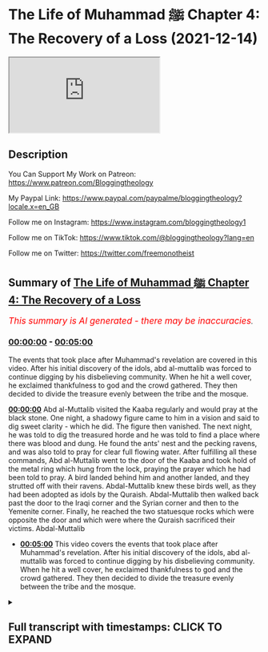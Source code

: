 # The Life of Muhammad ﷺ Chapter 4: The Recovery of a Loss (2021-12-14)

<iframe loading='lazy' src='https://www.youtube.com/embed/OfaguOrr-Hs'></iframe>

## Description

You Can Support My Work on Patreon:
https://www.patreon.com/Bloggingtheology

My Paypal Link: 
https://www.paypal.com/paypalme/bloggingtheology?locale.x=en_GB

Follow me on Instagram:
https://www.instagram.com/bloggingtheology1

Follow me on TikTok:
https://www.tiktok.com/@bloggingtheology?lang=en

Follow me on Twitter:
https://twitter.com/freemonotheist

## Summary of [The Life of Muhammad ﷺ Chapter 4: The Recovery of a Loss](https://www.youtube.com/watch?v=OfaguOrr-Hs)


*<span style="color:red; font-size:125%">This summary is AI generated - there may be inaccuracies</span>. [](/)*

### [00:00:00](https://www.youtube.com/watch?v=OfaguOrr-Hs&t=0) - [00:05:00](https://www.youtube.com/watch?v=OfaguOrr-Hs&t=300)

The events that took place after Muhammad's revelation are covered in this video. After his initial discovery of the idols, abd al-muttalib was forced to continue digging by his disbelieving community. When he hit a well cover, he exclaimed thankfulness to god and the crowd gathered. They then decided to divide the treasure evenly between the tribe and the mosque.

**[00:00:00](https://www.youtube.com/watch?v=OfaguOrr-Hs&t=0)** Abd al-Muttalib visited the Kaaba regularly and would pray at the black stone. One night, a shadowy figure came to him in a vision and said to dig sweet clarity - which he did. The figure then vanished. The next night, he was told to dig the treasured horde and he was told to find a place where there was blood and dung. He found the ants' nest and the pecking ravens, and was also told to pray for clear full flowing water. After fulfilling all these commands, Abd al-Muttalib went to the door of the Kaaba and took hold of the metal ring which hung from the lock, praying the prayer which he had been told to pray. A bird landed behind him and another landed, and they strutted off with their ravens. Abdal-Muttalib knew these birds well, as they had been adopted as idols by the Quraish. Abdal-Muttalib then walked back past the door to the Iraqi corner and the Syrian corner and then to the Yemenite corner. Finally, he reached the two statuesque rocks which were opposite the door and which were where the Quraish sacrificed their victims. Abdal-Muttalib
* **[00:05:00](https://www.youtube.com/watch?v=OfaguOrr-Hs&t=300)** This video covers the events that took place after Muhammad's revelation. After his initial discovery of the idols, abd al-muttalib was forced to continue digging by his disbelieving community. When he hit a well cover, he exclaimed thankfulness to god and the crowd gathered. They then decided to divide the treasure evenly between the tribe and the mosque.

<details><summary><h2>Full transcript with timestamps: CLICK TO EXPAND</h2></summary>

[0:00:01](https://youtu.be/OfaguOrr-Hs?t=1) i continue to read from muhammad his  
[0:00:04](https://youtu.be/OfaguOrr-Hs?t=4) life based on the earliest sources by  
[0:00:07](https://youtu.be/OfaguOrr-Hs?t=7) martin lings  
[0:00:15](https://youtu.be/OfaguOrr-Hs?t=15) chapter 4 the recovery of a loss  
[0:00:20](https://youtu.be/OfaguOrr-Hs?t=20) adjoining the north west side of the  
[0:00:23](https://youtu.be/OfaguOrr-Hs?t=23) kaaba there is a small precinct  
[0:00:25](https://youtu.be/OfaguOrr-Hs?t=25) surrounded by a low semicircular wall  
[0:00:30](https://youtu.be/OfaguOrr-Hs?t=30) the two ends of the wall stop short of  
[0:00:32](https://youtu.be/OfaguOrr-Hs?t=32) the north and west corners of the house  
[0:00:35](https://youtu.be/OfaguOrr-Hs?t=35) leaving a passage for pilgrims  
[0:00:39](https://youtu.be/OfaguOrr-Hs?t=39) but many pilgrims make wide their circle  
[0:00:41](https://youtu.be/OfaguOrr-Hs?t=41) at this point and include the precinct  
[0:00:44](https://youtu.be/OfaguOrr-Hs?t=44) within their orbit  
[0:00:46](https://youtu.be/OfaguOrr-Hs?t=46) passing round the outside of the low  
[0:00:49](https://youtu.be/OfaguOrr-Hs?t=49) wall  
[0:00:51](https://youtu.be/OfaguOrr-Hs?t=51) the space within it is named hija  
[0:00:54](https://youtu.be/OfaguOrr-Hs?t=54) ishmael because the tombs of ishmael and  
[0:00:57](https://youtu.be/OfaguOrr-Hs?t=57) hagar lie beneath the stones which pave  
[0:01:00](https://youtu.be/OfaguOrr-Hs?t=60) it  
[0:01:03](https://youtu.be/OfaguOrr-Hs?t=63) so loved to be near the kaaba that he  
[0:01:06](https://youtu.be/OfaguOrr-Hs?t=66) would sometimes order a couch to be  
[0:01:08](https://youtu.be/OfaguOrr-Hs?t=68) spread for him in the hijra  
[0:01:11](https://youtu.be/OfaguOrr-Hs?t=71) and one night when he was sleeping there  
[0:01:14](https://youtu.be/OfaguOrr-Hs?t=74) a shadowy figure came to him in a vision  
[0:01:17](https://youtu.be/OfaguOrr-Hs?t=77) and said  
[0:01:19](https://youtu.be/OfaguOrr-Hs?t=79) dig sweet clarity  
[0:01:22](https://youtu.be/OfaguOrr-Hs?t=82) what is sweet clarity he asked but the  
[0:01:24](https://youtu.be/OfaguOrr-Hs?t=84) speaker vanished  
[0:01:27](https://youtu.be/OfaguOrr-Hs?t=87) he nonetheless felt such happiness and  
[0:01:30](https://youtu.be/OfaguOrr-Hs?t=90) peace of soul when he woke that he  
[0:01:33](https://youtu.be/OfaguOrr-Hs?t=93) determined to spend the next night in  
[0:01:35](https://youtu.be/OfaguOrr-Hs?t=95) the same place  
[0:01:38](https://youtu.be/OfaguOrr-Hs?t=98) the visitant returned and said  
[0:01:40](https://youtu.be/OfaguOrr-Hs?t=100) dig beneficence  
[0:01:43](https://youtu.be/OfaguOrr-Hs?t=103) but again his question received no  
[0:01:45](https://youtu.be/OfaguOrr-Hs?t=105) answer  
[0:01:47](https://youtu.be/OfaguOrr-Hs?t=107) the third night he used he was told  
[0:01:50](https://youtu.be/OfaguOrr-Hs?t=110) dig the treasured horde  
[0:01:52](https://youtu.be/OfaguOrr-Hs?t=112) and yet again the speaker vanished at  
[0:01:54](https://youtu.be/OfaguOrr-Hs?t=114) his questioning  
[0:01:57](https://youtu.be/OfaguOrr-Hs?t=117) but the fourth night the command was  
[0:02:00](https://youtu.be/OfaguOrr-Hs?t=120) dig zamzam  
[0:02:02](https://youtu.be/OfaguOrr-Hs?t=122) and this time when he said what is  
[0:02:04](https://youtu.be/OfaguOrr-Hs?t=124) zamzam the speaker said  
[0:02:08](https://youtu.be/OfaguOrr-Hs?t=128) dig her thou shalt not regret  
[0:02:12](https://youtu.be/OfaguOrr-Hs?t=132) for she is thine inheritance from my  
[0:02:15](https://youtu.be/OfaguOrr-Hs?t=135) greatest ancestor  
[0:02:18](https://youtu.be/OfaguOrr-Hs?t=138) dry she never will  
[0:02:20](https://youtu.be/OfaguOrr-Hs?t=140) nor fail to water all the pilgrim throng  
[0:02:26](https://youtu.be/OfaguOrr-Hs?t=146) then the speaker told him to look for a  
[0:02:28](https://youtu.be/OfaguOrr-Hs?t=148) place where there was blood and dung an  
[0:02:32](https://youtu.be/OfaguOrr-Hs?t=152) ants nest and pecking  
[0:02:34](https://youtu.be/OfaguOrr-Hs?t=154) ravens finally he was told to pray for  
[0:02:38](https://youtu.be/OfaguOrr-Hs?t=158) clear full flowing water that will water  
[0:02:41](https://youtu.be/OfaguOrr-Hs?t=161) god's pilgrims throughout their  
[0:02:44](https://youtu.be/OfaguOrr-Hs?t=164) pilgrimage  
[0:02:46](https://youtu.be/OfaguOrr-Hs?t=166) when dawn was breaking abd al-muttalib  
[0:02:50](https://youtu.be/OfaguOrr-Hs?t=170) left rose and left the hija at the north  
[0:02:53](https://youtu.be/OfaguOrr-Hs?t=173) corner of the holy house which is called  
[0:02:55](https://youtu.be/OfaguOrr-Hs?t=175) the iraqi corner  
[0:02:57](https://youtu.be/OfaguOrr-Hs?t=177) then he walked along the north east wall  
[0:03:00](https://youtu.be/OfaguOrr-Hs?t=180) at the other end of which is the door of  
[0:03:03](https://youtu.be/OfaguOrr-Hs?t=183) the kaaba  
[0:03:04](https://youtu.be/OfaguOrr-Hs?t=184) and passing this he stopped a few feet  
[0:03:08](https://youtu.be/OfaguOrr-Hs?t=188) beyond it at the east corner where he  
[0:03:11](https://youtu.be/OfaguOrr-Hs?t=191) reverently kissed the black stone  
[0:03:14](https://youtu.be/OfaguOrr-Hs?t=194) from there he began the right of the  
[0:03:17](https://youtu.be/OfaguOrr-Hs?t=197) rounds going back past the door to the  
[0:03:20](https://youtu.be/OfaguOrr-Hs?t=200) iraqi corner across the hija to the west  
[0:03:23](https://youtu.be/OfaguOrr-Hs?t=203) corner the syrian corner and thence to  
[0:03:26](https://youtu.be/OfaguOrr-Hs?t=206) the yemenite corner which is towards the  
[0:03:29](https://youtu.be/OfaguOrr-Hs?t=209) south  
[0:03:31](https://youtu.be/OfaguOrr-Hs?t=211) the children of abraham are like the  
[0:03:34](https://youtu.be/OfaguOrr-Hs?t=214) lines of ishmael and isaac  
[0:03:36](https://youtu.be/OfaguOrr-Hs?t=216) go round their sanctuaries with a  
[0:03:38](https://youtu.be/OfaguOrr-Hs?t=218) movement opposite to that of the sun  
[0:03:43](https://youtu.be/OfaguOrr-Hs?t=223) as he walked from the yemenite corner to  
[0:03:45](https://youtu.be/OfaguOrr-Hs?t=225) the black stone he could see the dark  
[0:03:48](https://youtu.be/OfaguOrr-Hs?t=228) slope of abu kubais  
[0:03:51](https://youtu.be/OfaguOrr-Hs?t=231) and beyond it the further eastern hills  
[0:03:54](https://youtu.be/OfaguOrr-Hs?t=234) sharply outlined against the yellow  
[0:03:57](https://youtu.be/OfaguOrr-Hs?t=237) light  
[0:03:58](https://youtu.be/OfaguOrr-Hs?t=238) seven times he went the round and each  
[0:04:01](https://youtu.be/OfaguOrr-Hs?t=241) time the light appreciably brighter  
[0:04:05](https://youtu.be/OfaguOrr-Hs?t=245) for in arabia the dawns and the dusks  
[0:04:08](https://youtu.be/OfaguOrr-Hs?t=248) are brief  
[0:04:10](https://youtu.be/OfaguOrr-Hs?t=250) having fulfilled the right he went from  
[0:04:12](https://youtu.be/OfaguOrr-Hs?t=252) the black stone to the door and  
[0:04:15](https://youtu.be/OfaguOrr-Hs?t=255) taking hold of the metal ring which hung  
[0:04:18](https://youtu.be/OfaguOrr-Hs?t=258) from the lock  
[0:04:19](https://youtu.be/OfaguOrr-Hs?t=259) he prayed the prayer which he had been  
[0:04:21](https://youtu.be/OfaguOrr-Hs?t=261) told to pray  
[0:04:25](https://youtu.be/OfaguOrr-Hs?t=265) there was a sound of wings and a bird  
[0:04:28](https://youtu.be/OfaguOrr-Hs?t=268) alighted in the sand behind him  
[0:04:31](https://youtu.be/OfaguOrr-Hs?t=271) then another bird alighted and having  
[0:04:33](https://youtu.be/OfaguOrr-Hs?t=273) finished his supplication he turned and  
[0:04:36](https://youtu.be/OfaguOrr-Hs?t=276) watched them strut with their raven's  
[0:04:39](https://youtu.be/OfaguOrr-Hs?t=279) gate towards the two statuesque rocks  
[0:04:43](https://youtu.be/OfaguOrr-Hs?t=283) which had which were about a hundred  
[0:04:46](https://youtu.be/OfaguOrr-Hs?t=286) yards away almost opposite the door  
[0:04:50](https://youtu.be/OfaguOrr-Hs?t=290) these had been adopted as idols  
[0:04:54](https://youtu.be/OfaguOrr-Hs?t=294) and it was between them that the quraish  
[0:04:56](https://youtu.be/OfaguOrr-Hs?t=296) sacrificed their victims  
[0:04:59](https://youtu.be/OfaguOrr-Hs?t=299) abdal muttalib knew well as did the  
[0:05:02](https://youtu.be/OfaguOrr-Hs?t=302) ravens that there was always blood in  
[0:05:05](https://youtu.be/OfaguOrr-Hs?t=305) the sand at that place  
[0:05:08](https://youtu.be/OfaguOrr-Hs?t=308) there was also dung  
[0:05:10](https://youtu.be/OfaguOrr-Hs?t=310) and going up to it he now saw that there  
[0:05:13](https://youtu.be/OfaguOrr-Hs?t=313) was an ants nest  
[0:05:16](https://youtu.be/OfaguOrr-Hs?t=316) he went to his house and took two  
[0:05:18](https://youtu.be/OfaguOrr-Hs?t=318) pickaxes one of which were his was for  
[0:05:22](https://youtu.be/OfaguOrr-Hs?t=322) his son harith whom he brought with him  
[0:05:24](https://youtu.be/OfaguOrr-Hs?t=324) to the place where he knew that he must  
[0:05:28](https://youtu.be/OfaguOrr-Hs?t=328) dig  
[0:05:29](https://youtu.be/OfaguOrr-Hs?t=329) the thud of the talls in the sand and  
[0:05:32](https://youtu.be/OfaguOrr-Hs?t=332) the unusual sight for the courtyard  
[0:05:35](https://youtu.be/OfaguOrr-Hs?t=335) could be seen from all sides  
[0:05:37](https://youtu.be/OfaguOrr-Hs?t=337) soon attracted a crowd  
[0:05:40](https://youtu.be/OfaguOrr-Hs?t=340) and despite the respect generally felt  
[0:05:43](https://youtu.be/OfaguOrr-Hs?t=343) for abd al mutalib it was not long  
[0:05:46](https://youtu.be/OfaguOrr-Hs?t=346) before some of them protested that it  
[0:05:49](https://youtu.be/OfaguOrr-Hs?t=349) was sacrilege to dig at the place of  
[0:05:52](https://youtu.be/OfaguOrr-Hs?t=352) sacrifice between the idols and that he  
[0:05:55](https://youtu.be/OfaguOrr-Hs?t=355) must stop  
[0:05:58](https://youtu.be/OfaguOrr-Hs?t=358) he said he would not  
[0:06:01](https://youtu.be/OfaguOrr-Hs?t=361) and told harith to stand by him and see  
[0:06:04](https://youtu.be/OfaguOrr-Hs?t=364) that no one interfered with his digging  
[0:06:08](https://youtu.be/OfaguOrr-Hs?t=368) it was a tense moment and the outcome  
[0:06:12](https://youtu.be/OfaguOrr-Hs?t=372) could have been unpleasant  
[0:06:15](https://youtu.be/OfaguOrr-Hs?t=375) but the two hashemites were determined  
[0:06:17](https://youtu.be/OfaguOrr-Hs?t=377) and united whereas the onlookers have  
[0:06:21](https://youtu.be/OfaguOrr-Hs?t=381) been taken by surprise  
[0:06:24](https://youtu.be/OfaguOrr-Hs?t=384) nor did these idols issaf and na ila  
[0:06:28](https://youtu.be/OfaguOrr-Hs?t=388) hold a high rank among the idols of  
[0:06:31](https://youtu.be/OfaguOrr-Hs?t=391) mecca  
[0:06:32](https://youtu.be/OfaguOrr-Hs?t=392) and some even said that they were a  
[0:06:35](https://youtu.be/OfaguOrr-Hs?t=395) jerunite man and woman who had been  
[0:06:37](https://youtu.be/OfaguOrr-Hs?t=397) turned to stone for profaning the kaaba  
[0:06:42](https://youtu.be/OfaguOrr-Hs?t=402) so abd al-muttalib continued to dig  
[0:06:45](https://youtu.be/OfaguOrr-Hs?t=405) without any actual move been made to  
[0:06:48](https://youtu.be/OfaguOrr-Hs?t=408) stop him  
[0:06:49](https://youtu.be/OfaguOrr-Hs?t=409) and some of the people were already  
[0:06:52](https://youtu.be/OfaguOrr-Hs?t=412) leaving the sanctuary  
[0:06:53](https://youtu.be/OfaguOrr-Hs?t=413) when  
[0:06:54](https://youtu.be/OfaguOrr-Hs?t=414) suddenly he struck the wells stone  
[0:06:58](https://youtu.be/OfaguOrr-Hs?t=418) covering and uttered a cry of  
[0:07:01](https://youtu.be/OfaguOrr-Hs?t=421) thanksgiving to god  
[0:07:04](https://youtu.be/OfaguOrr-Hs?t=424) the crowd reassembled and increased and  
[0:07:07](https://youtu.be/OfaguOrr-Hs?t=427) when he began to dig out the treasure  
[0:07:10](https://youtu.be/OfaguOrr-Hs?t=430) which jerhum had buried there  
[0:07:12](https://youtu.be/OfaguOrr-Hs?t=432) everyone claimed the right to a share of  
[0:07:15](https://youtu.be/OfaguOrr-Hs?t=435) it  
[0:07:16](https://youtu.be/OfaguOrr-Hs?t=436) abd al-mutaleb agreed that lots should  
[0:07:19](https://youtu.be/OfaguOrr-Hs?t=439) be cast for each object  
[0:07:22](https://youtu.be/OfaguOrr-Hs?t=442) as to whether it should be kept in the  
[0:07:24](https://youtu.be/OfaguOrr-Hs?t=444) sanctuary  
[0:07:25](https://youtu.be/OfaguOrr-Hs?t=445) or go with him personally or be divided  
[0:07:28](https://youtu.be/OfaguOrr-Hs?t=448) amongst the tribe  
[0:07:31](https://youtu.be/OfaguOrr-Hs?t=451) this had become the recognized way of  
[0:07:34](https://youtu.be/OfaguOrr-Hs?t=454) deciding an issue of doubt  
[0:07:37](https://youtu.be/OfaguOrr-Hs?t=457) and it was done by means of divining  
[0:07:39](https://youtu.be/OfaguOrr-Hs?t=459) arrows inside the kaaba  
[0:07:42](https://youtu.be/OfaguOrr-Hs?t=462) in front of the moabite idol hubal  
[0:07:46](https://youtu.be/OfaguOrr-Hs?t=466) in this instance some of the treasure  
[0:07:49](https://youtu.be/OfaguOrr-Hs?t=469) went to the kaaba and some to abd  
[0:07:52](https://youtu.be/OfaguOrr-Hs?t=472) al-muttalib  
[0:07:53](https://youtu.be/OfaguOrr-Hs?t=473) but none of it to the croatia in general  
[0:07:58](https://youtu.be/OfaguOrr-Hs?t=478) it was also agreed that the clan of  
[0:08:00](https://youtu.be/OfaguOrr-Hs?t=480) hashim should have charge of zamzam  
[0:08:04](https://youtu.be/OfaguOrr-Hs?t=484) itself  
[0:08:05](https://youtu.be/OfaguOrr-Hs?t=485) since in any case it was their function  
[0:08:08](https://youtu.be/OfaguOrr-Hs?t=488) to water the pilgrims  
[0:08:12](https://youtu.be/OfaguOrr-Hs?t=492) that was chapter four the recovery of a  
[0:08:15](https://youtu.be/OfaguOrr-Hs?t=495) loss  
[0:08:16](https://youtu.be/OfaguOrr-Hs?t=496) till next time  

</details>
